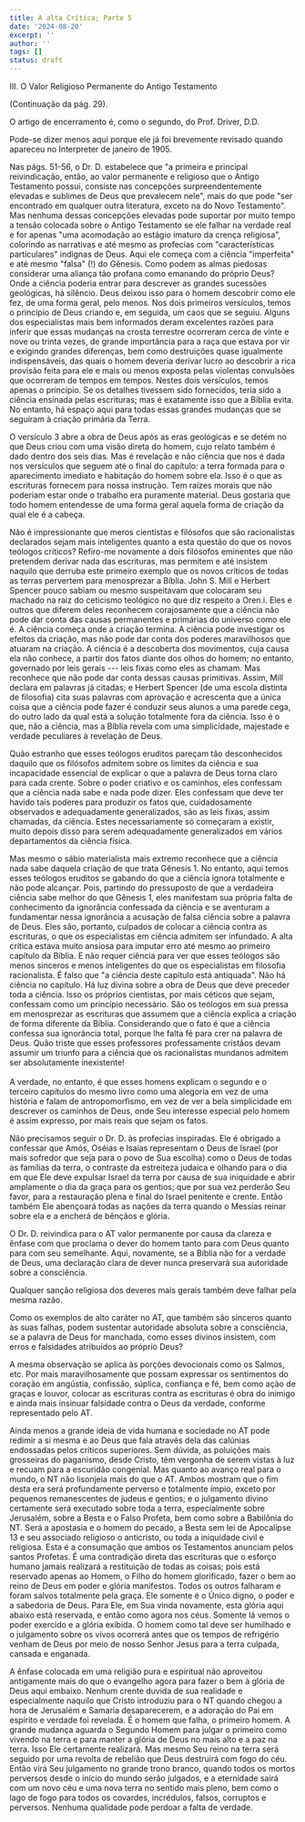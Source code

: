 ```yaml
---
title: A alta Crítica; Parte 5
date: '2024-08-20'
excerpt: ''
author: ''
tags: []
status: draft
---
```

III\. O Valor Religioso Permanente do Antigo Testamento

(Continuação da pág. 29).

O artigo de encerramento é, como o segundo, do Prof. Driver, D.D.

Pode-se dizer menos aqui porque ele já foi brevemente revisado quando
apareceu no Interpreter de janeiro de 1905.

Nas págs. 51-56, o Dr. D. estabelece que \"a primeira e principal
reivindicação, então, ao valor permanente e religioso que o Antigo
Testamento possui, consiste nas concepções surpreendentemente elevadas e
sublimes de Deus que prevalecem nele\", mais do que pode \"ser
encontrado em qualquer outra literatura, exceto na do Novo Testamento\".
Mas nenhuma dessas concepções elevadas pode suportar por muito tempo a
tensão colocada sobre o Antigo Testamento se ele falhar na verdade real
e for apenas \"uma acomodação ao estágio imaturo da crença religiosa\",
colorindo as narrativas e até mesmo as profecias com \"características
particulares\" indignas de Deus. Aqui ele começa com a ciência
\"imperfeita\" e até mesmo \"falsa\" (!) do Gênesis. Como podem as almas
piedosas considerar uma aliança tão profana como emanando do próprio
Deus? Onde a ciência poderia entrar para descrever as grandes sucessões
geológicas, há silêncio. Deus deixou isso para o homem descobrir como
ele fez, de uma forma geral, pelo menos. Nos dois primeiros versículos,
temos o princípio de Deus criando e, em seguida, um caos que se seguiu.
Alguns dos especialistas mais bem informados deram excelentes razões
para inferir que essas mudanças na crosta terrestre ocorreram cerca de
vinte e nove ou trinta vezes, de grande importância para a raça que
estava por vir e exigindo grandes diferenças, bem como destruições quase
igualmente indispensáveis, das quais o homem deveria derivar lucro ao
descobrir a rica provisão feita para ele e mais ou menos exposta pelas
violentas convulsões que ocorreram de tempos em tempos. Nestes dois
versículos, temos apenas o princípio. Se os detalhes tivessem sido
fornecidos, teria sido a ciência ensinada pelas escrituras; mas é
exatamente isso que a Bíblia evita. No entanto, há espaço aqui para
todas essas grandes mudanças que se seguiram à criação primária da
Terra.

O versículo 3 abre a obra de Deus após as eras geológicas e se detém no
que Deus criou com uma visão direta do homem, cujo relato também é dado
dentro dos seis dias. Mas é revelação e não ciência que nos é dada nos
versículos que seguem até o final do capítulo: a terra formada para o
aparecimento imediato e habitação do homem sobre ela. Isso é o que as
escrituras fornecem para nossa instrução. Tem raízes morais que não
poderiam estar onde o trabalho era puramente material. Deus gostaria que
todo homem entendesse de uma forma geral aquela forma de criação da qual
ele é a cabeça.

Não é impressionante que meros cientistas e filósofos que são
racionalistas declarados sejam mais inteligentes quanto a esta questão
do que os novos teólogos críticos? Refiro-me novamente a dois filósofos
eminentes que não pretendem derivar nada das escrituras, mas permitem e
até insistem naquilo que derruba este primeiro exemplo que os novos
críticos de todas as terras pervertem para menosprezar a Bíblia. John S.
Mill e Herbert Spencer pouco sabiam ou mesmo suspeitavam que colocaram
seu machado na raiz do ceticismo teológico no que diz respeito a Oren.i.
Eles e outros que diferem deles reconhecem corajosamente que a ciência
não pode dar conta das causas permanentes e primárias do universo como
ele é. A ciência começa onde a criação termina. A ciência pode
investigar os efeitos da criação, mas não pode dar conta dos poderes
maravilhosos que atuaram na criação. A ciência é a descoberta dos
movimentos, cuja causa ela não conhece, a partir dos fatos diante dos
olhos do homem; no entanto, governado por leis gerais --- leis fixas
como eles as chamam. Mas reconhece que não pode dar conta dessas causas
primitivas. Assim, Mill declara em palavras já citadas; e Herbert
Spencer (de uma escola distinta de filosofia) cita suas palavras com
aprovação e acrescenta que a única coisa que a ciência pode fazer é
conduzir seus alunos a uma parede cega, do outro lado da qual está a
solução totalmente fora da ciência. Isso é o que, não a ciência, mas a
Bíblia revela com uma simplicidade, majestade e verdade peculiares à
revelação de Deus.

Quão estranho que esses teólogos eruditos pareçam tão desconhecidos
daquilo que os filósofos admitem sobre os limites da ciência e sua
incapacidade essencial de explicar o que a palavra de Deus torna claro
para cada crente. Sobre o poder criativo e os caminhos, eles confessam
que a ciência nada sabe e nada pode dizer. Eles confessam que deve ter
havido tais poderes para produzir os fatos que, cuidadosamente
observados e adequadamente generalizados, são as leis fixas, assim
chamadas, da ciência. Estes necessariamente só começaram a existir,
muito depois disso para serem adequadamente generalizados em vários
departamentos da ciência física.

Mas mesmo o sábio materialista mais extremo reconhece que a ciência nada
sabe daquela criação de que trata Gênesis 1. No entanto, aqui temos
esses teólogos eruditos se gabando do que a ciência ignora totalmente e
não pode alcançar. Pois, partindo do pressuposto de que a verdadeira
ciência sabe melhor do que Gênesis 1, eles manifestam sua própria falta
de conhecimento da ignorância confessada da ciência e se aventuram a
fundamentar nessa ignorância a acusação de falsa ciência sobre a palavra
de Deus. Eles são, portanto, culpados de colocar a ciência contra as
escrituras, o que os especialistas em ciência admitem ser infundado. A
alta crítica estava muito ansiosa para imputar erro até mesmo ao
primeiro capítulo da Bíblia. E não requer ciência para ver que esses
teólogos são menos sinceros e menos inteligentes do que os especialistas
em filosofia racionalista. É falso que \"a ciência deste capítulo está
antiquada\". Não há ciência no capítulo. Há luz divina sobre a obra de
Deus que deve preceder toda a ciência. Isso os próprios cientistas, por
mais céticos que sejam, confessam como um princípio necessário. São os
teólogos em sua pressa em menosprezar as escrituras que assumem que a
ciência explica a criação de forma diferente da Bíblia. Considerando que
o fato é que a ciência confessa sua ignorância total, porque lhe falta
fé para crer na palavra de Deus. Quão triste que esses professores
professamente cristãos devam assumir um triunfo para a ciência que os
racionalistas mundanos admitem ser absolutamente inexistente!\
\
A verdade, no entanto, é que esses homens explicam o segundo e o
terceiro capítulos do mesmo livro como uma alegoria em vez de uma
história e falam de antropomorfismo, em vez de ver a bela simplicidade
em descrever os caminhos de Deus, onde Seu interesse especial pelo homem
é assim expresso, por mais reais que sejam os fatos.

Não precisamos seguir o Dr. D. às profecias inspiradas. Ele é obrigado a
confessar que Amós, Oséias e Isaías representam o Deus de Israel (por
mais sofredor que seja para o povo de Sua escolha) como o Deus de todas
as famílias da terra, o contraste da estreiteza judaica e olhando para o
dia em que Ele deve expulsar Israel da terra por causa de sua iniquidade
e abrir amplamente o dia da graça para os gentios; que por sua vez
perderão Seu favor, para a restauração plena e final do Israel penitente
e crente. Então também Ele abençoará todas as nações da terra quando o
Messias reinar sobre ela e a encherá de bênçãos e glória.

O Dr. D. reivindica para o AT valor permanente por causa da clareza e
ênfase com que proclama o dever do homem tanto para com Deus quanto para
com seu semelhante. Aqui, novamente, se a Bíblia não for a verdade de
Deus, uma declaração clara de dever nunca preservará sua autoridade
sobre a consciência.

Qualquer sanção religiosa dos deveres mais gerais também deve falhar
pela mesma razão.

Como os exemplos de alto caráter no AT, que também são sinceros quanto
às suas falhas, podem sustentar autoridade absoluta sobre a consciência,
se a palavra de Deus for manchada, como esses divinos insistem, com
erros e falsidades atribuídos ao próprio Deus?

A mesma observação se aplica às porções devocionais como os Salmos, etc.
Por mais maravilhosamente que possam expressar os sentimentos do coração
em angústia, confissão, súplica, confiança e fé, bem como ação de graças
e louvor, colocar as escrituras contra as escrituras é obra do inimigo e
ainda mais insinuar falsidade contra o Deus da verdade, conforme
representado pelo AT.

Ainda menos a grande ideia de vida humana e sociedade no AT pode redimir
a si mesma e ao Deus que fala através dela das calúnias endossadas pelos
críticos superiores. Sem dúvida, as poluições mais grosseiras do
paganismo, desde Cristo, têm vergonha de serem vistas à luz e recuam
para a escuridão congenial. Mas quanto ao avanço real para o mundo, o NT
não lisonjeia mais do que o AT. Ambos mostram que o fim desta era será
profundamente perverso e totalmente ímpio, exceto por pequenos
remanescentes de judeus e gentios; e o julgamento divino certamente será
executado sobre toda a terra, especialmente sobre Jerusalém, sobre a
Besta e o Falso Profeta, bem como sobre a Babilônia do NT. Será a
apostasia e o homem do pecado, a Besta sem lei de Apocalipse 13 e seu
associado religioso o anticristo, ou toda a iniquidade civil e
religiosa. Esta é a consumação que ambos os Testamentos anunciam pelos
santos Profetas. É uma contradição direta das escrituras que o esforço
humano jamais realizará a restituição de todas as coisas; pois está
reservado apenas ao Homem, o Filho do homem glorificado, fazer o bem ao
reino de Deus em poder e glória manifestos. Todos os outros falharam e
foram salvos totalmente pela graça. Ele somente é o Único digno, o poder
e a sabedoria de Deus. Para Ele, em Sua vinda novamente, esta glória
aqui abaixo está reservada, e então como agora nos céus. Somente lá
vemos o poder exercido e a glória exibida. O homem como tal deve ser
humilhado e o julgamento sobre os vivos ocorrerá antes que os tempos de
refrigério venham de Deus por meio de nosso Senhor Jesus para a terra
culpada, cansada e enganada.

A ênfase colocada em uma religião pura e espiritual não aproveitou
antigamente mais do que o evangelho agora para fazer o bem à glória de
Deus aqui embaixo. Nenhum crente duvida de sua realidade e especialmente
naquilo que Cristo introduziu para o NT quando chegou a hora de
Jerusalém e Samaria desaparecerem, e a adoração do Pai em espírito e
verdade foi revelada. É o homem que falha, o primeiro homem. A grande
mudança aguarda o Segundo Homem para julgar o primeiro como vivendo na
terra e para manter a glória de Deus no mais alto e a paz na terra. Isso
Ele certamente realizará. Mas mesmo Seu reino na terra será seguido por
uma revolta de rebelião que Deus destruirá com fogo do céu. Então virá
Seu julgamento no grande trono branco, quando todos os mortos perversos
desde o início do mundo serão julgados, e a eternidade sairá com um novo
céu e uma nova terra no sentido mais pleno, bem como o lago de fogo para
todos os covardes, incrédulos, falsos, corruptos e perversos. Nenhuma
qualidade pode perdoar a falta de verdade.
